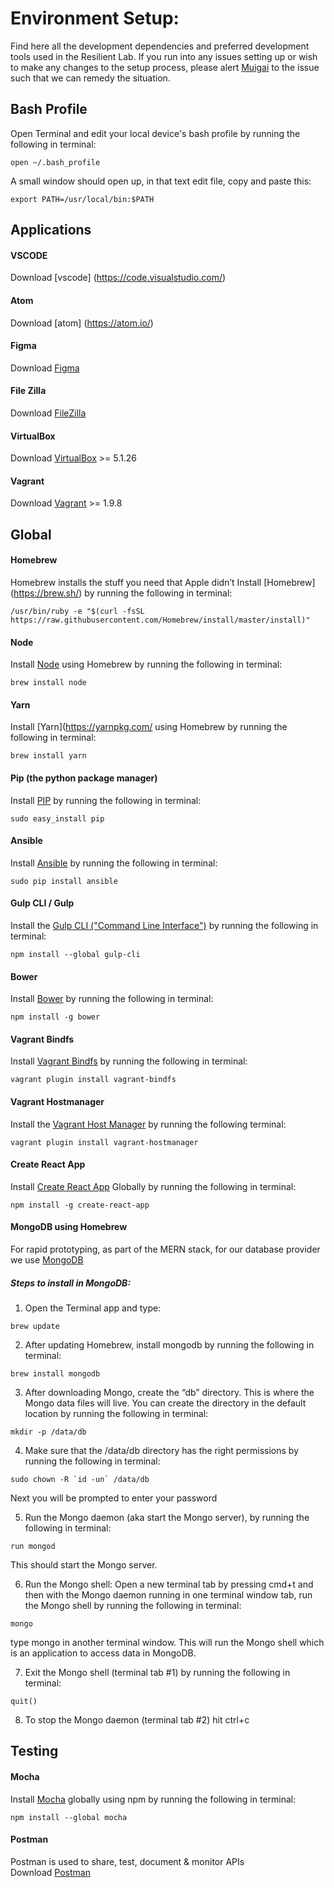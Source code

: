 # Environment Setup:
Find here all the development dependencies and preferred development tools used in the Resilient Lab. If you run into any issues setting up or wish to make any changes to the setup process, please alert <a href="mailto:muigai@resilientcoders.org">Muigai</a> to the issue such that we can remedy the situation.

## Bash Profile
Open Terminal and edit your local device's bash profile by running the following in terminal:
```
open ~/.bash_profile
```
A small window should open up, in that text edit file, copy and paste this:
```
export PATH=/usr/local/bin:$PATH
```

## Applications

#### VSCODE
Download [vscode] (https://code.visualstudio.com/)

#### Atom
Download [atom] (https://atom.io/)

#### Figma
Download [Figma](https://www.figma.com/downloads)

#### File Zilla
Download [FileZilla](https://filezilla-project.org/download.php?type=client)

#### VirtualBox
Download [VirtualBox](https://www.virtualbox.org/wiki/Downloads) >= 5.1.26

#### Vagrant
Download [Vagrant](https://www.vagrantup.com/downloads.html) >= 1.9.8

## Global

#### Homebrew
Homebrew installs the stuff you need that Apple didn’t
Install [Homebrew] (https://brew.sh/) by running the following in terminal:
```
/usr/bin/ruby -e "$(curl -fsSL https://raw.githubusercontent.com/Homebrew/install/master/install)"
```

#### Node
Install [Node](https://nodejs.org) using Homebrew by running the following in terminal:
```
brew install node
```

#### Yarn
Install [Yarn](https://yarnpkg.com/ using Homebrew by running the following in terminal:
```
brew install yarn
```

#### Pip (the python package manager) 
Install [PIP](http://docs.ansible.com/ansible/latest/intro_installation.html#latest-releases-via-pip) by running the following in terminal:
```
sudo easy_install pip
```

#### Ansible
Install [Ansible](http://docs.ansible.com/ansible/latest/intro_installation.html#latest-releases-via-pip) by running the following in terminal:
```
sudo pip install ansible
```

#### Gulp CLI / Gulp
Install the [Gulp CLI ("Command Line Interface")](https://gulpjs.com/) by running the following in terminal:
```
npm install --global gulp-cli
```

#### Bower
Install [Bower](https://bower.io/) by running the following in terminal:
```
npm install -g bower
```

#### Vagrant Bindfs 
Install [Vagrant Bindfs]() by running the following in terminal:
```
vagrant plugin install vagrant-bindfs
```

#### Vagrant Hostmanager 
Install the [Vagrant Host Manager](https://github.com/devopsgroup-io/vagrant-hostmanager) by running the following terminal:
```
vagrant plugin install vagrant-hostmanager
```
#### Create React App
Install [Create React App](https://github.com/facebookincubator/create-react-app) Globally by running the following in terminal:
```
npm install -g create-react-app
```

#### MongoDB using Homebrew
For rapid prototyping, as part of the MERN stack, for our database provider we use [MongoDB](https://www.mongodb.com/)

##### Steps to install in MongoDB:
1. Open the Terminal app and type: 
```
brew update
```

2. After updating Homebrew, install mongodb by running the following in terminal:
```
brew install mongodb
```

3. After downloading Mongo, create the “db” directory. This is where the Mongo data files will live. You can create the directory in the default location by running the following in terminal:
```
mkdir -p /data/db
```
4. Make sure that the /data/db directory has the right permissions by running the following in terminal:
```
sudo chown -R `id -un` /data/db
```
Next you will be prompted to enter your password

5. Run the Mongo daemon (aka start the Mongo server), by running the following in terminal:
``` 
run mongod
``` 
This should start the Mongo server.

6. Run the Mongo shell: 
Open a new terminal tab by pressing cmd+t and then with the Mongo daemon running in one terminal window tab, run the Mongo shell by running the following in terminal:
```
mongo
```
type mongo in another terminal window. This will run the Mongo shell which is an application to access data in MongoDB.

7. Exit the Mongo shell (terminal tab #1) by running the following in terminal:
```
quit()
```

8. To stop the Mongo daemon (terminal tab #2) hit ctrl+c

## Testing

#### Mocha
Install [Mocha](https://mochajs.org/) globally using npm by running the following in terminal:
```
npm install --global mocha
```

#### Postman
Postman is used to share, test, document & monitor APIs  
Download [Postman](https://www.getpostman.com/)

